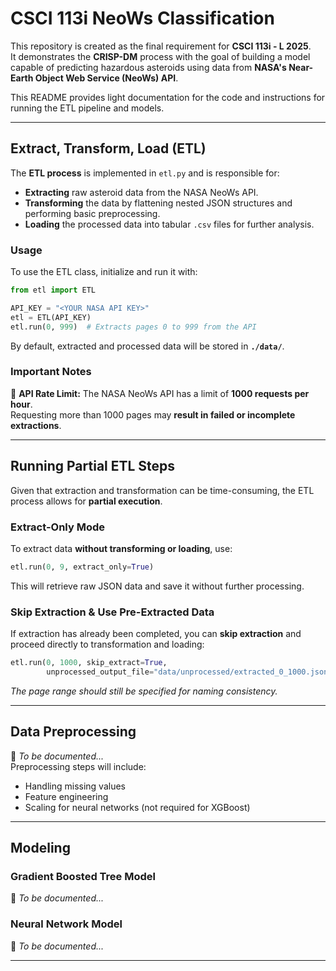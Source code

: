 # **CSCI 113i NeoWs Classification**
This repository is created as the final requirement for **CSCI 113i - L 2025**.  
It demonstrates the **CRISP-DM** process with the goal of building a model capable of predicting hazardous asteroids using data from **NASA's Near-Earth Object Web Service (NeoWs) API**.  

This README provides light documentation for the code and instructions for running the ETL pipeline and models.

---

## **Extract, Transform, Load (ETL)**
The **ETL process** is implemented in `etl.py` and is responsible for:
- **Extracting** raw asteroid data from the NASA NeoWs API.
- **Transforming** the data by flattening nested JSON structures and performing basic preprocessing.
- **Loading** the processed data into tabular `.csv` files for further analysis.  

### **Usage**
To use the ETL class, initialize and run it with:
```python
from etl import ETL

API_KEY = "<YOUR NASA API KEY>"
etl = ETL(API_KEY)
etl.run(0, 999)  # Extracts pages 0 to 999 from the API
```
By default, extracted and processed data will be stored in **`./data/`**.

### **Important Notes**
🚨 **API Rate Limit:** The NASA NeoWs API has a limit of **1000 requests per hour**.  
Requesting more than 1000 pages may **result in failed or incomplete extractions**.

---

## **Running Partial ETL Steps**
Given that extraction and transformation can be time-consuming, the ETL process allows for **partial execution**.

### **Extract-Only Mode**
To extract data **without transforming or loading**, use:
```python
etl.run(0, 9, extract_only=True)
```
This will retrieve raw JSON data and save it without further processing.

### **Skip Extraction & Use Pre-Extracted Data**
If extraction has already been completed, you can **skip extraction** and proceed directly to transformation and loading:
```python
etl.run(0, 1000, skip_extract=True, 
        unprocessed_output_file="data/unprocessed/extracted_0_1000.json")
```
*The page range should still be specified for naming consistency.*

---

## **Data Preprocessing**
🚧 *To be documented...*  
Preprocessing steps will include:
- Handling missing values  
- Feature engineering  
- Scaling for neural networks (not required for XGBoost)

---

## **Modeling**
### **Gradient Boosted Tree Model**
🚧 *To be documented...*  

### **Neural Network Model**
🚧 *To be documented...*  

---
